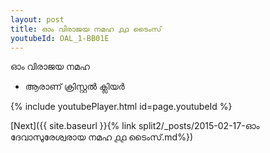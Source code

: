 ```yaml
---
layout: post
title: ഓം വിരാജയ നമഹ ൧൧ ടൈംസ്
youtubeId: OAL_1-BB01E
---
```

 
 
 ഓം വിരാജയ നമഹ 
 
 -  ആരാണ് ക്രിസ്റ്റൽ ക്ലിയർ 
 
  
 
  
 
 
 
 
 
 


{% include youtubePlayer.html id=page.youtubeId %}
 
[Next]({{ site.baseurl }}{% link  split2/_posts/2015-02-17-ഓം ദേവാസുരേശ്വരായ നമഹ ൧൧ ടൈംസ്.md%})
 
